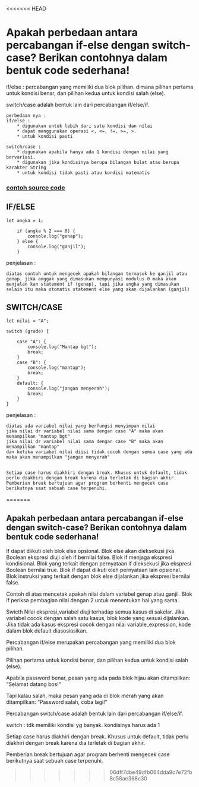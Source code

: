 <<<<<<< HEAD
# Apakah perbedaan antara percabangan if-else dengan switch-case? Berikan contohnya dalam bentuk code sederhana!

if/else : percabangan yang memiliki dua blok pilihan. dimana pilihan pertama untuk kondisi benar, dan pilihan kedua untuk kondisi salah (else).


switch/case adalah bentuk lain dari percabangan if/else/if.

    perbedaan nya :
    if/else :
        * digunakan untuk lebih dari satu kondisi dan nilai
        * dapat menggunakan operasi <, <=, !=, >=, >.
        * untuk kondisi pasti

    switch/case :
        * digunakan apabila hanya ada 1 kondisi dengan nilai yang bervariasi.
        * digunakan jika kondisinya berupa bilangan bulat atau berupa karakter String
        * untuk kondisi tidak pasti atau kondisi matematis 

### [contoh source code ](https://playcode.io/735995) 

## IF/ELSE
    let angka = 1;

        if (angka % 2 === 0) {
            console.log("genap");
        } else {
            console.log("ganjil");
        }

penjelasan :

    diatas contoh untuk mengecek apakah bilangan termasuk ke ganjil atau genap. jika anggak yang dimasukan mempunyasi modulus 0 maka akan menjalan kan statement if (genap), tapi jika angka yang dimasukan selain itu maka otomatis statement else yang akan dijalankan (ganjil)

 ## SWITCH/CASE

    let nilai = "A";

    switch (grade) {

        case "A": {
            console.log("Mantap bgt");
            break;
        }
        case "B": {
            console.log("mantap");
            break;
        }
        default: {
            console.log("jangan menyerah");
            break;
        }
    }

penjelasan :

    diatas ada variabel nilai yang berfungsi menyimpan nilai
    jika nilai dr variabel nilai sama dengan case "A" maka akan menampilkan "mantap bgt"
    jika nilai dr variabel nilai sama dengan case "B" maka akan menampilkan "mantap"
    dan ketika variabel nilai diisi tidak cocok dengan semua case yang ada maka akan menampilkan "jangan menyerah" 
    
    
    Setiap case harus diakhiri dengan break. Khusus untuk default, tidak perlu diakhiri dengan break karena dia terletak di bagian akhir.
    Pemberian break bertujuan agar program berhenti mengecek case berikutnya saat sebuah case terpenuhi.
=======
## Apakah perbedaan antara percabangan if-else dengan switch-case? Berikan contohnya dalam bentuk code sederhana!


If dapat diikuti oleh blok else opsional. Blok else akan dieksekusi jika Boolean
ekspresi diuji oleh if bernilai false.
Blok if menjaga ekspresi kondisional. Blok yang terkait dengan pernyataan if
dieksekusi jika ekspresi Boolean bernilai true. Blok if dapat diikuti oleh
pernyataan lain opsional. Blok instruksi yang terkait dengan blok else dijalankan
jika ekspresi bernilai false.

Contoh di atas mencetak apakah nilai dalam variabel genap atau ganjil. Blok if
periksa pembagian nilai dengan 2 untuk menentukan hal yang sama.


 Swicth Nilai ekspresi_variabel diuji terhadap semua kasus di sakelar. Jika
variabel cocok dengan salah satu kasus, blok kode yang sesuai dijalankan. Jika tidak ada kasus
ekspresi cocok dengan nilai variable_expression, kode dalam blok default
diasosiasikan.


Percabangan if/else merupakan percabangan yang memiliki dua blok pilihan.

Pilihan pertama untuk kondisi benar, dan pilihan kedua untuk kondisi salah (else).



Apabila password benar, pesan yang ada pada blok hijau akan ditampilkan: “Selamat datang bos!"

Tapi kalau salah, maka pesan yang ada di blok merah yang akan ditampilkan: “Password salah, coba lagi!"


Percabangan switch/case adalah bentuk lain dari percabangan if/else/if.

switch : tdk memiliki kondisi yg banyak. kondisinya harus ada 1


Setiap case harus diakhiri dengan break. Khusus untuk default, tidak perlu diakhiri dengan break karena dia terletak di bagian akhir.

Pemberian break bertujuan agar program berhenti mengecek case berikutnya saat sebuah case terpenuhi.
>>>>>>> 06dff7dbe49dfb064dda9c7e72fb8c58ae368c30
